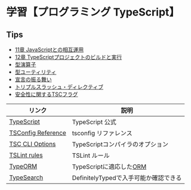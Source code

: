 # 学習【プログラミング TypeScript】

## Tips

- [11章 JavaScriptとの相互運用](chapter_11_js_interoperability/)
- [12章 TypeScriptプロジェクトのビルドと実行](chapter_12_build_exec/)
- [型演算子](tips/typed-operator.md)
- [型ユーティリティ](tips/typed-utility.md)
- [宣言の振る舞い](tips/declaration-behavior.md)
- [トリプルスラッシュ・ディレクティブ](tips/triple-slash-directives.md)
- [安全性に関するTSCフラグ](tips/tsc-safety-flag.md)

|リンク|説明|
|---|---|
|[TypeScript](https://www.typescriptlang.org/)|TypeScript 公式|
|[TSConfig Reference](https://www.typescriptlang.org/tsconfig)|tsconfig リファレンス|
|[TSC CLI Options](https://www.typescriptlang.org/docs/handbook/compiler-options.html)|TypeScriptコンパイラのオプション|
|[TSLint rules](https://palantir.github.io/tslint/rules/)|TSLint ルール|
|[TypeORM](https://typeorm.io/)|TypeScriptに適応した[ORM](https://qiita.com/yk-nakamura/items/acd071f16cda844579b9)|
|[TypeSearch](https://www.typescriptlang.org/dt/search?search=)|DefinitelyTypedで入手可能か確認できる|

